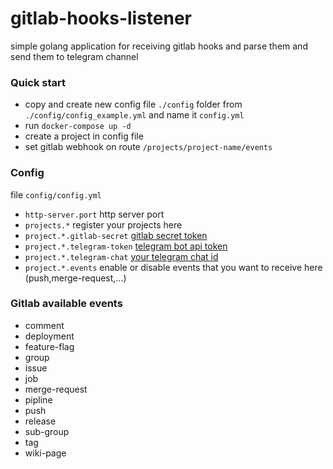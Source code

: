 # gitlab-hooks-listener
simple golang application for receiving gitlab hooks and parse them and send them to telegram channel 

### Quick start
- copy and create new config file `./config` folder from `./config/config_example.yml` and name it `config.yml`
- run `docker-compose up -d`
- create a project in config file 
- set gitlab webhook on route `/projects/project-name/events`

### Config 
file `config/config.yml` 
- `http-server.port` http server port 
- `projects.*` register your projects here 
- `project.*.gitlab-secret` [gitlab secret token](https://docs.gitlab.com/ee/user/project/integrations/webhooks.html#validate-payloads-by-using-a-secret-token) 
- `project.*.telegram-token` [telegram bot api token ](https://core.telegram.org/bots/api#authorizing-your-bot)
- `project.*.telegram-chat` [your telegram chat id](https://core.telegram.org/bots/api#chat) 
- `project.*.events` enable or disable events that you want to receive here (push,merge-request,...)

### Gitlab available events  
- comment
- deployment
- feature-flag
- group
- issue
- job
- merge-request
- pipline
- push
- release
- sub-group
- tag
- wiki-page 

